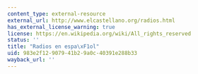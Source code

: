 ```yaml
---
content_type: external-resource
external_url: http://www.elcastellano.org/radios.html
has_external_license_warning: true
license: https://en.wikipedia.org/wiki/All_rights_reserved
status: ''
title: "Radios en espa\xF1ol"
uid: 983e2f12-9079-41b2-9a0c-40391e288b33
wayback_url: ''
---
```

